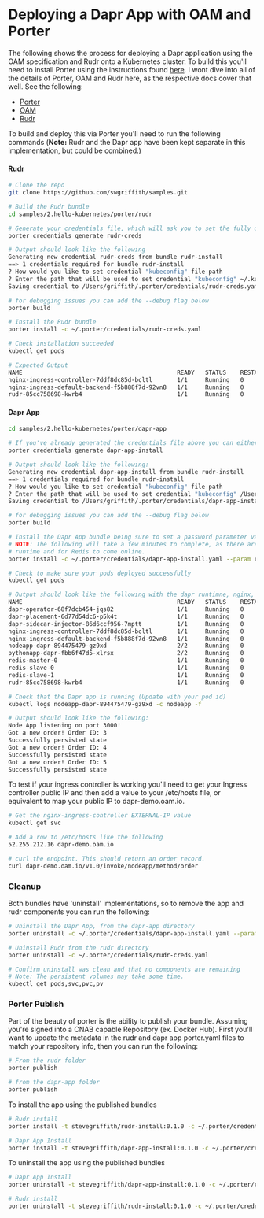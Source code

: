 # Deploying a Dapr App with OAM and Porter
The following shows the process for deploying a Dapr application using the OAM specification and Rudr onto a Kubernetes cluster. To build this you'll need to install Porter using the instructions found [here](https://porter.sh/install/). I wont dive into all of the details of Porter, OAM and Rudr here, as the respective docs cover that well. See the following:

* [Porter](https://porter.sh/)
* [OAM](https://openappmodel.io/)
* [Rudr](https://github.com/oam-dev/rudr/blob/master/docs/README.md)

To build and deploy this via Porter you'll need to run the following commands (**Note:** Rudr and the Dapr app have been kept separate in this implementation, but could be combined.)

#### Rudr
```bash
# Clone the repo
git clone https://github.com/swgriffith/samples.git

# Build the Rudr bundle
cd samples/2.hello-kubernetes/porter/rudr 

# Generate your credentials file, which will ask you to set the fully qualified location of you .kube/config
porter credentials generate rudr-creds 

# Output should look like the following
Generating new credential rudr-creds from bundle rudr-install
==> 1 credentials required for bundle rudr-install
? How would you like to set credential "kubeconfig" file path
? Enter the path that will be used to set credential "kubeconfig" ~/.kube/config
Saving credential to /Users/griffith/.porter/credentials/rudr-creds.yaml

# for debugging issues you can add the --debug flag below
porter build

# Install the Rudr bundle
porter install -c ~/.porter/credentials/rudr-creds.yaml 

# Check installation succeeded
kubectl get pods

# Expected Output
NAME                                            READY   STATUS    RESTARTS   AGE
nginx-ingress-controller-7ddf8dc85d-bcltl       1/1     Running   0          56s
nginx-ingress-default-backend-f5b888f7d-92vn8   1/1     Running   0          56s
rudr-85cc758698-kwrb4                           1/1     Running   0          51s
```

#### Dapr App
```bash
cd samples/2.hello-kubernetes/porter/dapr-app

# If you've already generated the credentials file above you can either reuse that or create a separate one for the dapr app
porter credentials generate dapr-app-install

# Output should look like the following:
Generating new credential dapr-app-install from bundle rudr-install
==> 1 credentials required for bundle rudr-install
? How would you like to set credential "kubeconfig" file path
? Enter the path that will be used to set credential "kubeconfig" /Users/griffith/.kube/config
Saving credential to /Users/griffith/.porter/credentials/dapr-app-install.yaml

# for debugging issues you can add the --debug flag below
porter build

# Install the Dapr App bundle being sure to set a password parameter value for your redis
# NOTE: The following will take a few minutes to complete, as there are pauses built in for the Dapr
# runtime and for Redis to come online.
porter install -c ~/.porter/credentials/dapr-app-install.yaml --param redisPasswd=<YourRedisPassword>

# Check to make sure your pods deployed successfully
kubectl get pods

# Output should look like the following with the dapr runtimne, nginx, the dapr app node and python pods, redis and rudr
NAME                                            READY   STATUS    RESTARTS   AGE
dapr-operator-68f7dcb454-jqs82                  1/1     Running   0          2m45s
dapr-placement-6d77d54dc6-p5k4t                 1/1     Running   0          2m45s
dapr-sidecar-injector-86d6ccf956-7mptt          1/1     Running   0          2m45s
nginx-ingress-controller-7ddf8dc85d-bcltl       1/1     Running   0          13m
nginx-ingress-default-backend-f5b888f7d-92vn8   1/1     Running   0          13m
nodeapp-dapr-894475479-gz9xd                    2/2     Running   0          14s
pythonapp-dapr-fbb6f47d5-xlrsx                  2/2     Running   0          14s
redis-master-0                                  1/1     Running   0          2m16s
redis-slave-0                                   1/1     Running   0          2m16s
redis-slave-1                                   1/1     Running   0          71s
rudr-85cc758698-kwrb4                           1/1     Running   0          12m

# Check that the Dapr app is running (Update with your pod id)
kubectl logs nodeapp-dapr-894475479-gz9xd -c nodeapp -f

# Output should look like the following:
Node App listening on port 3000!
Got a new order! Order ID: 3
Successfully persisted state
Got a new order! Order ID: 4
Successfully persisted state
Got a new order! Order ID: 5
Successfully persisted state
```

To test if your ingress controller is working you'll need to get your Ingress controller public IP and then add a value to your /etc/hosts file, or equivalent to map your public IP to dapr-demo.oam.io.

```bash
# Get the nginx-ingress-controller EXTERNAL-IP value
kubectl get svc

# Add a row to /etc/hosts like the following
52.255.212.16 dapr-demo.oam.io

# curl the endpoint. This should return an order record.
curl dapr-demo.oam.io/v1.0/invoke/nodeapp/method/order
```

### Cleanup
Both bundles have 'uninstall' implementations, so to remove the app and rudr components you can run the following:
```bash
# Uninstall the Dapr App, from the dapr-app directory
porter uninstall -c ~/.porter/credentials/dapr-app-install.yaml --param redisPasswd=<YourRedisPassword>  

# Uninstall Rudr from the rudr directory
porter uninstall -c ~/.porter/credentials/rudr-creds.yaml  

# Confirm uninstall was clean and that no components are remaining
# Note: The persistent volumes may take some time.
kubectl get pods,svc,pvc,pv
```

### Porter Publish
Part of the beauty of porter is the ability to publish your bundle. Assuming you're signed into a CNAB capable Repository (ex. Docker Hub). First you'll want to update the metadata in the rudr and dapr app porter.yaml files to match your repository info, then you can run the following:

```bash
# From the rudr folder
porter publish

# from the dapr-app folder
porter publish
```

To install the app using the published bundles
```bash
# Rudr install
porter install -t stevegriffith/rudr-install:0.1.0 -c ~/.porter/credentials/rudr-creds.yaml 

# Dapr App Install
porter install -t stevegriffith/dapr-app-install:0.1.0 -c ~/.porter/credentials/dapr-app-install.yaml --param redisPasswd=<YourRedisPassword>
```

To uninstall the app using the published bundles
```bash
# Dapr App Install
porter uninstall -t stevegriffith/dapr-app-install:0.1.0 -c ~/.porter/credentials/dapr-app-install.yaml --param redisPasswd=<YourRedisPassword>

# Rudr install
porter uninstall -t stevegriffith/rudr-install:0.1.0 -c ~/.porter/credentials/rudr-creds.yaml 
```